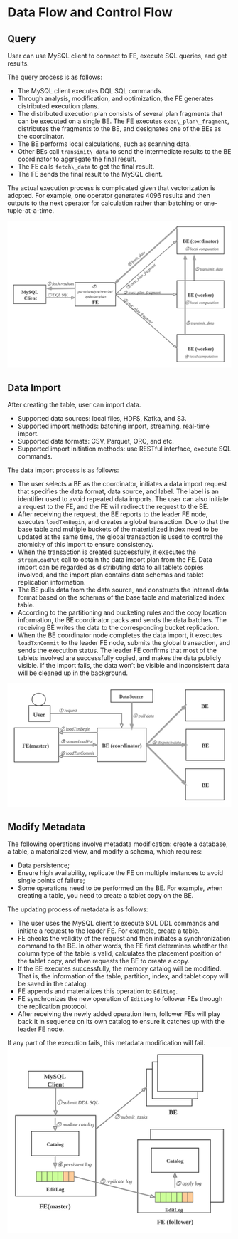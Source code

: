 # Data Flow and Control Flow

## Query

User can use MySQL client to connect to FE, execute SQL queries, and get results.

The query process is as follows:

* The MySQL client executes DQL SQL commands.
* Through analysis, modification, and optimization, the FE generates distributed execution plans.
* The distributed execution plan consists of several plan fragments that can be executed on a single BE. The FE executes `exec\_plan\_fragment`, distributes the fragments to the BE, and designates one of the BEs as the coordinator.
* The BE performs local calculations, such as scanning data.
* Other BEs call `transimit\_data` to send the intermediate results to the BE coordinator to aggregate the final result.
* The FE calls `fetch\_data` to get the final result.
* The FE sends the final result to the MySQL client.

The actual execution process is complicated given that vectorization is adopted. For example, one operator generates 4096 results and then outputs to the next operator for calculation rather than batching or one-tuple-at-a-time.

![query_plan](../assets/2.4.1-1.png)

## Data Import

After creating the table, user can import data.

* Supported data sources: local files, HDFS, Kafka, and S3.
* Supported import methods: batching import, streaming, real-time import.
* Supported data formats: CSV, Parquet, ORC, and etc.
* Supported import initiation methods: use RESTful interface, execute SQL commands.

The data import process is as follows:

* The user selects a BE as the coordinator, initiates a data import request that specifies the data format, data source, and label. The label is an identifier used to avoid repeated data imports. The user can also initiate a request to the FE, and the FE will redirect the request to the BE.
* After receiving the request, the BE reports to the leader FE node, executes `loadTxnBegin`, and creates a global transaction. Due to that the base table and multiple buckets of the materialized index need to be updated at the same time, the global transaction is used to control the atomicity of this import to ensure consistency.
* When the transaction is created successfully, it executes the `streamLoadPut` call to obtain the data import plan from the FE. Data import can be regarded as distributing data to all tablets copies involved, and the import plan contains data schemas and tablet replication information.
* The BE pulls data from the data source, and constructs the internal data format based on the schemas of the base table and materialized index table.
* According to the partitioning and bucketing rules and the copy location information, the BE coordinator packs and sends the data batches. The receiving BE writes the data to the corresponding bucket replication.
* When the BE coordinator node completes the data import, it executes `loadTxnCommit` to the leader FE node, submits the global transaction, and sends the execution status. The leader FE confirms that most of the tablets involved are successfully copied, and makes the data publicly visible. If the import fails, the data won’t be visible and inconsistent data will be cleaned up in the background.

![load](../assets/2.4.2-1.png)

## Modify Metadata

The following operations involve metadata modification: create a database, a table, a materialized view, and modify a schema, which requires:

* Data persistence;
* Ensure high availability, replicate the FE on multiple instances to avoid single points of failure;
* Some operations need to be performed on the BE. For example, when creating a table, you need to create a tablet copy on the BE.

The updating process of metadata is as follows:

* The user uses the MySQL client to execute SQL DDL commands and initiate a request to the leader FE. For example, create a table.
* FE checks the validity of the request and then initiates a synchronization command to the BE. In other words, the FE first determines whether the column type of the table is valid, calculates the placement position of the tablet copy, and then requests the BE to create a copy.
* If the BE executes successfully, the memory catalog will be modified. That is, the information of the table, partition, index, and tablet copy will be saved in the catalog.
* FE appends and materializes this operation to `EditLog`.
* FE synchronizes the new operation of `EditLog` to follower FEs through the replication protocol.
* After receiving the newly added operation item, follower FEs will play back it in sequence on its own catalog to ensure it catches up with the leader FE node.

If any part of the execution fails, this metadata modification will fail.
![meta_change](../assets/2.4.3-1.png)

